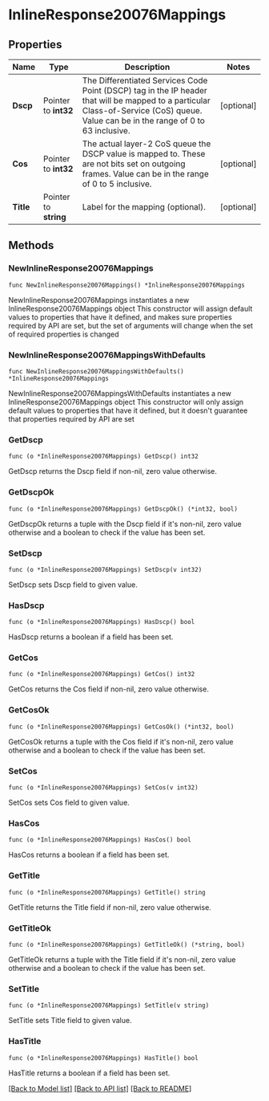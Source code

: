 # InlineResponse20076Mappings

## Properties

Name | Type | Description | Notes
------------ | ------------- | ------------- | -------------
**Dscp** | Pointer to **int32** | The Differentiated Services Code Point (DSCP) tag in the IP header that will be mapped to a particular Class-of-Service (CoS) queue. Value can be in the range of 0 to 63 inclusive. | [optional] 
**Cos** | Pointer to **int32** | The actual layer-2 CoS queue the DSCP value is mapped to. These are not bits set on outgoing frames. Value can be in the range of 0 to 5 inclusive. | [optional] 
**Title** | Pointer to **string** | Label for the mapping (optional). | [optional] 

## Methods

### NewInlineResponse20076Mappings

`func NewInlineResponse20076Mappings() *InlineResponse20076Mappings`

NewInlineResponse20076Mappings instantiates a new InlineResponse20076Mappings object
This constructor will assign default values to properties that have it defined,
and makes sure properties required by API are set, but the set of arguments
will change when the set of required properties is changed

### NewInlineResponse20076MappingsWithDefaults

`func NewInlineResponse20076MappingsWithDefaults() *InlineResponse20076Mappings`

NewInlineResponse20076MappingsWithDefaults instantiates a new InlineResponse20076Mappings object
This constructor will only assign default values to properties that have it defined,
but it doesn't guarantee that properties required by API are set

### GetDscp

`func (o *InlineResponse20076Mappings) GetDscp() int32`

GetDscp returns the Dscp field if non-nil, zero value otherwise.

### GetDscpOk

`func (o *InlineResponse20076Mappings) GetDscpOk() (*int32, bool)`

GetDscpOk returns a tuple with the Dscp field if it's non-nil, zero value otherwise
and a boolean to check if the value has been set.

### SetDscp

`func (o *InlineResponse20076Mappings) SetDscp(v int32)`

SetDscp sets Dscp field to given value.

### HasDscp

`func (o *InlineResponse20076Mappings) HasDscp() bool`

HasDscp returns a boolean if a field has been set.

### GetCos

`func (o *InlineResponse20076Mappings) GetCos() int32`

GetCos returns the Cos field if non-nil, zero value otherwise.

### GetCosOk

`func (o *InlineResponse20076Mappings) GetCosOk() (*int32, bool)`

GetCosOk returns a tuple with the Cos field if it's non-nil, zero value otherwise
and a boolean to check if the value has been set.

### SetCos

`func (o *InlineResponse20076Mappings) SetCos(v int32)`

SetCos sets Cos field to given value.

### HasCos

`func (o *InlineResponse20076Mappings) HasCos() bool`

HasCos returns a boolean if a field has been set.

### GetTitle

`func (o *InlineResponse20076Mappings) GetTitle() string`

GetTitle returns the Title field if non-nil, zero value otherwise.

### GetTitleOk

`func (o *InlineResponse20076Mappings) GetTitleOk() (*string, bool)`

GetTitleOk returns a tuple with the Title field if it's non-nil, zero value otherwise
and a boolean to check if the value has been set.

### SetTitle

`func (o *InlineResponse20076Mappings) SetTitle(v string)`

SetTitle sets Title field to given value.

### HasTitle

`func (o *InlineResponse20076Mappings) HasTitle() bool`

HasTitle returns a boolean if a field has been set.


[[Back to Model list]](../README.md#documentation-for-models) [[Back to API list]](../README.md#documentation-for-api-endpoints) [[Back to README]](../README.md)


